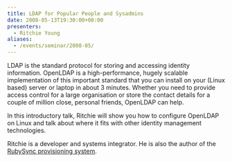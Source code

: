 ```yaml
---
title: LDAP for Popular People and Sysadmins
date: 2008-05-13T19:30:00+08:00
presenters:
  - Ritchie Young
aliases:
  - /events/seminar/2008-05/
---
```


LDAP is the standard protocol for storing and accessing identity
information. OpenLDAP is a high-performance, hugely scalable
implementation of this important standard that you can install on your
(Linux based) server or laptop in about 3 minutes. Whether you need to
provide access control for a large organisation or store the contact
details for a couple of million close, personal friends, OpenLDAP can
help.

In this introductory talk, Ritchie will show you how to configure
OpenLDAP on Linux and talk about where it fits with other identity
management technologies.

<!--more-->

Ritchie is a developer and systems integrator. He is also the author
of the [RubySync provisioning
system](https://web.archive.org/web/20090323065525/http://rubysync.org/).

<!-- **Where:**
\'[Futuresphere](https://web.archive.org/web/20080906105246/http://www.futuresphere.com.au/)\',
Christ Church Grammar School, Queenslea Drive, Claremont -->

